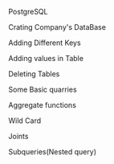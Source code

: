 PostgreSQL


Crating Company's DataBase

Adding Different Keys

Adding values in Table

Deleting Tables

Some Basic quarries

Aggregate functions

Wild Card

Joints

Subqueries(Nested query)
